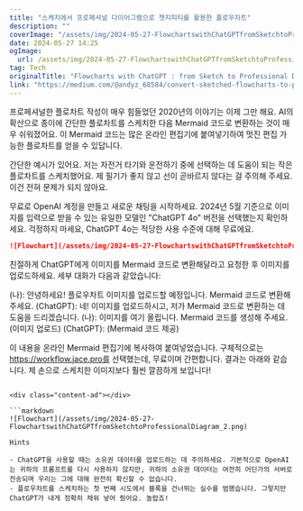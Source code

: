 ```yaml
---
title: "스케치에서 프로페셔널 다이어그램으로 챗지피티를 활용한 플로우차트"
description: ""
coverImage: "/assets/img/2024-05-27-FlowchartswithChatGPTfromSketchtoProfessionalDiagram_0.png"
date: 2024-05-27 14:25
ogImage: 
  url: /assets/img/2024-05-27-FlowchartswithChatGPTfromSketchtoProfessionalDiagram_0.png
tag: Tech
originalTitle: "Flowcharts with ChatGPT : from Sketch to Professional Diagram"
link: "https://medium.com/@andyz_68584/convert-sketched-flowcharts-to-professional-diagrams-with-chatgpt-5a5ccac881c4"
---
```



프로페셔널한 플로차트 작성이 매우 힘들었던 2020년의 이야기는 이제 그만 해요. AI의 확산으로 종이에 간단한 플로차트를 스케치한 다음 Mermaid 코드로 변환하는 것이 매우 쉬워졌어요. 이 Mermaid 코드는 많은 온라인 편집기에 붙여넣기하여 멋진 편집 가능한 플로차트를 얻을 수 있답니다.

간단한 예시가 있어요. 저는 자전거 타기와 운전하기 중에 선택하는 데 도움이 되는 작은 플로차트를 스케치했어요. 제 필기가 좋지 않고 선이 곧바르지 않다는 걸 주의해 주세요. 이건 전혀 문제가 되지 않아요.

무료로 OpenAI 계정을 만들고 새로운 채팅을 시작하세요. 2024년 5월 기준으로 이미지를 입력으로 받을 수 있는 유일한 모델인 "ChatGPT 4o" 버전을 선택했는지 확인하세요. 걱정하지 마세요, ChatGPT 4o는 적당한 사용 수준에 대해 무료에요.

<div class="content-ad"></div>

```markdown
![Flowchart](/assets/img/2024-05-27-FlowchartswithChatGPTfromSketchtoProfessionalDiagram_1.png)
```

친절하게 ChatGPT에게 이미지를 Mermaid 코드로 변환해달라고 요청한 후 이미지를 업로드하세요. 세부 대화가 다음과 같았습니다:

(나): 안녕하세요! 플로우차트 이미지를 업로드할 예정입니다. Mermaid 코드로 변환해 주세요.
(ChatGPT): 네! 이미지를 업로드하시고, 저가 Mermaid 코드로 변환하는 데 도움을 드리겠습니다.
(나): 이미지를 여기 올립니다. Mermaid 코드를 생성해 주세요. (이미지 업로드)
(ChatGPT): (Mermaid 코드 제공)

이 내용을 온라인 Mermaid 편집기에 복사하여 붙여넣었습니다. 구체적으로는 https://workflow.jace.pro를 선택했는데, 무료이며 간편합니다. 결과는 아래와 같습니다. 제 손으로 스케치한 이미지보다 훨씬 깔끔하게 보입니다!
```

<div class="content-ad"></div>

```markdown
![Flowchart](/assets/img/2024-05-27-FlowchartswithChatGPTfromSketchtoProfessionalDiagram_2.png)

Hints

- ChatGPT을 사용할 때는 소유권 데이터를 업로드하는 데 주의하세요. 기본적으로 OpenAI는 귀하의 프롬프트를 다시 사용하지 않지만, 귀하의 소유권 데이터는 여전히 어딘가의 서버로 전송되며 우리는 그에 대해 완전히 확신할 수 없습니다.
- 플로우차트를 스케치하는 첫 번째 시도에서 블록을 건너뛰는 실수를 범했습니다. 그렇지만 ChatGPT가 내게 정확히 채워 넣어 줬어요. 놀랍죠!
```